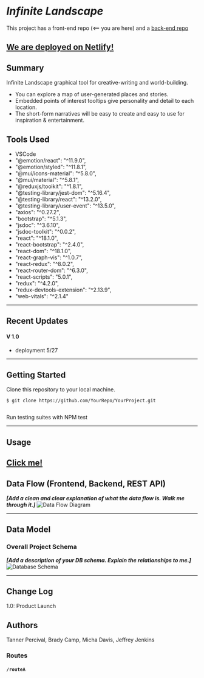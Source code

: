 
# ***Infinite Landscape***

This project has a front-end repo (<== you are here) and a [back-end repo](https://github.com/jeffreyjtech/infinite-landscape-backend)

## [We are deployed on Netlify!](https://infinite-landscape-jjtech.netlify.app/)

## Summary

Infinite Landscape graphical tool for creative-writing and world-building.

* You can explore a map of user-generated places and stories. 
* Embedded points of interest tooltips give personality and detail to each location. 
* The short-form narratives will be easy to create and easy to use for inspiration & entertainment.


## Tools Used

- VSCode
- "@emotion/react": "^11.9.0",
- "@emotion/styled": "^11.8.1",
- "@mui/icons-material": "^5.8.0",
- "@mui/material": "^5.8.1",
- "@reduxjs/toolkit": "^1.8.1",
- "@testing-library/jest-dom": "^5.16.4",
- "@testing-library/react": "^13.2.0",
- "@testing-library/user-event": "^13.5.0",
- "axios": "^0.27.2",
- "bootstrap": "^5.1.3",
- "jsdoc": "^3.6.10",
- "jsdoc-toolkit": "^0.0.2",
- "react": "^18.1.0",
- "react-bootstrap": "^2.4.0",
- "react-dom": "^18.1.0",
- "react-graph-vis": "^1.0.7",
- "react-redux": "^8.0.2",
- "react-router-dom": "^6.3.0",
- "react-scripts": "5.0.1",
- "redux": "^4.2.0",
- "redux-devtools-extension": "^2.13.9",
- "web-vitals": "^2.1.4"

---------------------------------

## Recent Updates

#### V 1.0
- deployment 5/27

---------------------------

## Getting Started

Clone this repository to your local machine.
```
$ git clone https://github.com/YourRepo/YourProject.git
```
```
```

Run testing suites with NPM test

---------------------------------

## Usage
[Click me!](https://guarded-peak-17951.herokuapp.com/api-docs)
---------------------------
## Data Flow (Frontend, Backend, REST API)
***[Add a clean and clear explanation of what the data flow is. Walk me through it.]***
![Data Flow Diagram](/assets/img/Flowchart.png)

---------------------------
## Data Model

### Overall Project Schema
***[Add a description of your DB schema. Explain the relationships to me.]***
![Database Schema](/assets/img/ERD.png)

---------------------------

## Change Log
1.0: Product Launch


## Authors
Tanner Percival,
Brady Camp,
Micha Davis,
Jeffrey Jenkins

### Routes

<!-- Route documentation goes here -->

#### `/routeA`

<!-- Sample for an endpoint below. Refer to sample-README.md for more -->
<!-- - GET : `/magikarp[/:id]`
  - Parameters
    - Optional: an `id` param will specify a single record to return.
  - Response
    - status `200`, and a JSON body which is an array of all records in the table if `id` **is not** present, or a single record if `id` **is** present.
      - body: `{ // refer to schema }`
    - status `500`, `id` param is invalid. -->


